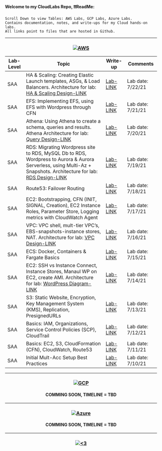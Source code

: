 #### Welcome to my CloudLabs Repo, ❗❗ReadMe:
<pre><code>Scroll Down to view Tables: AWS Labs, GCP Labs, Azure Labs.
Contains documentation, notes, and write-ups for my Cloud hands-on labs.
All links point to files that are hosted in Github.</code></pre>

---------------------------------------------------------------------------------------------------------------------------------------------------------------------------------
<h3 align="center">
<a href="#"><img alt="AWS" src="https://img.shields.io/badge/Amazon AWS-{232F3E}?style=for-the-badge&logo=amazonaws&logoColor=white"></a>
</h3>

| Lab-Level | Topic | Write-up | Comments |
| -------- | -------- | -------- | -------- |
| SAA | HA & Scaling: Creating Elastic Launch templates, ASGs, & Load Balancers. Architecture for lab: [HA & Scaling Design-LINK](https://github.com/IvanVlademirS/Ivan_CloudLabs/blob/main/Cloud_Labs_Repo/AWS_Labs/HA_Scaling_Architecture.png) | [Lab-LINK](https://github.com/IvanVlademirS/Ivan_CloudLabs/blob/main/Cloud_Labs_Repo/AWS_Labs/AWS-LABS_HA_and_Scaling%20.pdf) | Lab date: 7/22/21 |
| SAA | EFS: Implementing EFS, using EFS with Wordpress through CFN | [Lab-LINK](https://github.com/IvanVlademirS/Ivan_CloudLabs/blob/main/Cloud_Labs_Repo/AWS_Labs/AWS-LABS_EFS-implementation%20.pdf) | Lab date: 7/21/21 |
| SAA | Athena: Using Athena to create a schema, queries and results. Athena Architecture for lab: [Query Design-LINK](https://github.com/IvanVlademirS/Ivan_CloudLabs/blob/main/Cloud_Labs_Repo/AWS_Labs/Athena.png) | [Lab-LINK](https://github.com/IvanVlademirS/Ivan_CloudLabs/blob/main/Cloud_Labs_Repo/AWS_Labs/AWS-LABS_Athena%20.pdf) | Lab date: 7/20/21 |
| SAA | RDS: Migrating Wordpress site to RDS, MySQL Db to RDS, Wordpress to Aurora & Aurora Serverless, using Multi-Az + Snapshots. Architecture for lab: [RDS Design-LINK](https://github.com/IvanVlademirS/Ivan_CloudLabs/blob/main/Cloud_Labs_Repo/AWS_Labs/RDS_LAB_Architecture.png) | [Lab-LINK](https://github.com/IvanVlademirS/Ivan_CloudLabs/blob/main/Cloud_Labs_Repo/AWS_Labs/AWS-LABS_RDS-Migrations%20.pdf) | Lab date: 7/19/21 |
| SAA | Route53: Failover Routing | [Lab-LINK](https://github.com/IvanVlademirS/Ivan_CloudLabs/blob/main/Cloud_Labs_Repo/AWS_Labs/AWSLABS_SAA_Route53-Failover.pdf) | Lab date: 7/18/21 |
| SAA | EC2: Bootstrapping, CFN (INIT, SIGNAL, Creation), EC2 Instance Roles, Parameter Store, Logging metrics with CloudWatch Agent | [Lab-LINK](https://github.com/IvanVlademirS/Ivan_CloudLabs/blob/main/Cloud_Labs_Repo/AWS_Labs/AWSLABS_SAA_EC2_Adv%20.pdf) | Lab date: 7/17/21 |
| SAA | VPC: VPC shell, mult-tier VPC’s, EBS-snapshots-instance stores, NAT. Architecture for lab: [VPC Design-LINK](https://github.com/IvanVlademirS/Ivan_CloudLabs/blob/main/Cloud_Labs_Repo/AWS_Labs/SAA_VPC-LAB_Architecture.png) | [Lab-LINK](https://github.com/IvanVlademirS/Ivan_CloudLabs/blob/main/Cloud_Labs_Repo/AWS_Labs/AWSLABS_SAA_VPCs_VPCshell-multi-tier-EBS-NAT_Basics.pdf) | Lab date: 7/16/21 | 
| SAA | ECS: Docker, Containers & Fargate Basics | [Lab-LINK](https://github.com/IvanVlademirS/Ivan_CloudLabs/blob/main/Cloud_Labs_Repo/AWS_Labs/AWS-LABS_ECS-Docker_Fargate%20_Basics%20.pdf) | Lab date: 7/15/21 |
| SAA | EC2: SSH vs Instance Connect, Instance Stores, Manaul WP on EC2, create AMI. Architecture for lab: [WordPress Diagram-LINK](https://github.com/IvanVlademirS/Ivan_CloudLabs/blob/main/Cloud_Labs_Repo/AWS_Labs/EC2_manualwordpress_lab.png) | [Lab-LINK](https://github.com/IvanVlademirS/Ivan_CloudLabs/blob/main/Cloud_Labs_Repo/AWS_Labs/AWSLABS_SAA_EC2-Manual%20Wordpress-EBS-Connections-CreatAMI.pdf) | Lab date: 7/14/21 |
| SAA | S3: Static Website, Encryption, Key Management System (KMS), Replication, PresignedURLs | [Lab-LINK](https://github.com/IvanVlademirS/Ivan_CloudLabs/blob/main/Cloud_Labs_Repo/AWS_Labs/AWSLABS_SAA_S3-StaticWebsite-KMS-Encryption-Replication-PreSignedURL.pdf) | Lab date: 7/13/21 | 
| SAA | Basics: IAM, Organizations, Service Control Policies (SCP), CloudTrail | [Lab-LINK](https://github.com/IvanVlademirS/Ivan_CloudLabs/blob/main/Cloud_Labs_Repo/AWS_Labs/AWSLABS_SAA_IAM-Orgs-SCPs-Trails_Basics.pdf) | Lab date: 7/12/21 | 
| SAA | Basics: EC2, S3, CloudFormation (CFN), CloudWatch, Route53 | [Lab-LINK](https://github.com/IvanVlademirS/Ivan_CloudLabs/blob/main/Cloud_Labs_Repo/AWS_Labs/AWSLABS_SAA_EC2-S3-CFN-CW-R53_Basics.pdf) | Lab date: 7/11/21 | 
| SAA | Initial Mult-Acc Setup Best Practices | [Lab-LINK](https://github.com/IvanVlademirS/Ivan_CloudLabs/blob/main/Cloud_Labs_Repo/AWS_Labs/AWSLABS_SAA_Initial_Account_Admin.pdf) | Lab date: 7/10/21 | 

---------------------------------------------------------------------------------------------------------------------------------------------------------------------------------
<h3 align="center">
<a href="#"><img alt="GCP" src="https://img.shields.io/badge/Google_Cloud-4285F4?style=for-the-badge&logo=google-cloud&logoColor=white"></a>
</h3>
<h4 align="center">
COMMING SOON, TIMELINE = TBD
 </h4>
 
---------------------------------------------------------------------------------------------------------------------------------------------------------------------------------
<h3 align="center">
<a href="#"><img alt="Azure" src="https://img.shields.io/badge/microsoft%20azure-0089D6?style=for-the-badge&logo=microsoft-azure&logoColor=white"></a>
</h3>
<h4 align="center">
COMMING SOON, TIMELINE = TBD
  </h4>
  
---------------------------------------------------------------------------------------------------------------------------------------------------------------------------------

<h3 align="center">  <a href="#"><img alt="<3" src="http://ForTheBadge.com/images/badges/built-with-love.svg "></a>
</h3>


 
